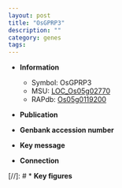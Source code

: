 ```yaml
---
layout: post
title: "OsGPRP3"
description: ""
category: genes
tags: 
---
```


* **Information**  
    + Symbol: OsGPRP3  
    + MSU: [LOC_Os05g02770](http://rice.uga.edu/cgi-bin/ORF_infopage.cgi?orf=LOC_Os05g02770)  
    + RAPdb: [Os05g0119200](http://rapdb.dna.affrc.go.jp/viewer/gbrowse_details/irgsp1?name=Os05g0119200)  

* **Publication**  

* **Genbank accession number**  

* **Key message**  

* **Connection**  

[//]: # * **Key figures**  



